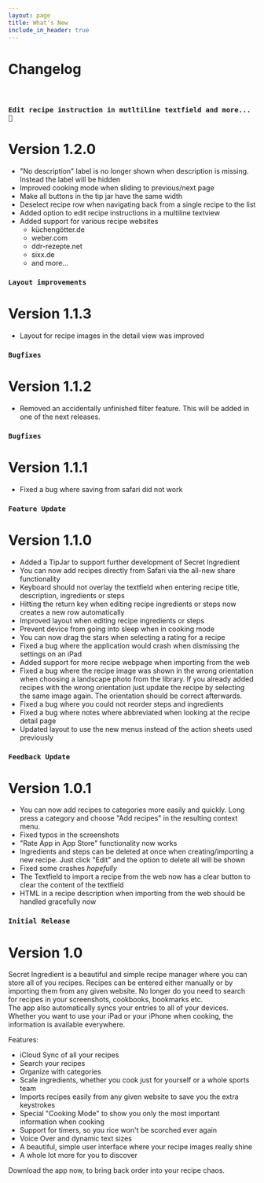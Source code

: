 ```yaml
---
layout: page
title: What's New
include_in_header: true
---
```


# Changelog
<br>

### `Edit recipe instruction in mutltiline textfield and more... 🎉`
# **Version 1.2.0**
* "No description" label is no longer shown when description is missing. Instead the label will be hidden
* Improved cooking mode when sliding to previous/next page
* Make all buttons in the tip jar have the same width
* Deselect recipe row when navigating back from a single recipe to the list
* Added option to edit recipe instructions in a multiline textview
* Added support for various recipe websites
    * küchengötter.de
    * weber.com
    * ddr-rezepte.net
    * sixx.de
    * and more...
    
### `Layout improvements`
# **Version 1.1.3**
* Layout for recipe images in the detail view was improved 

### `Bugfixes`
# **Version 1.1.2**
* Removed an accidentally unfinished filter feature. This will be added in one of the next releases.

### `Bugfixes`
# **Version 1.1.1**
* Fixed a bug where saving from safari did not work

### `Feature Update`
# **Version 1.1.0**
* Added a TipJar to support further development of Secret Ingredient
* You can now add recipes directly from Safari via the all-new share functionality
* Keyboard should not overlay the textfield when entering recipe title, description, ingredients or steps
* Hitting the return key when editing recipe ingredients or steps now creates a new row automatically
* Improved layout when editing recipe ingredients or steps
* Prevent device from going into sleep when in cooking mode
* You can now drag the stars when selecting a rating for a recipe
* Fixed a bug where the application would crash when dismissing the settings on an iPad 
* Added support for more recipe webpage when importing from the web
* Fixed a bug where the recipe image was shown in the wrong orientation when choosing a landscape photo from the library. If you already added recipes with the wrong orientation just update the recipe by selecting the same image again. The orientation should be correct afterwards.
* Fixed a bug where you could not reorder steps and ingredients
* Fixed a bug where notes where abbreviated when looking at the recipe detail page
* Updated layout to use the new menus instead of the action sheets used previously

### `Feedback Update`
# **Version 1.0.1**
* You can now add recipes to categories more easily and quickly. Long press a category and choose "Add recipes" in the resulting context menu.
* Fixed typos in the screenshots
* "Rate App in App Store" functionality now works
* Ingredients and steps can be deleted at once when creating/importing a new recipe. Just click "Edit" and the option to delete all will be shown
* Fixed some crashes *hopefully*
* The Textfield to import a recipe from the web now has a clear button to clear the content of the textfield
* HTML in a recipe description when importing from the web should be handled gracefully now


### `Initial Release`
# **Version 1.0**
Secret Ingredient is a beautiful and simple recipe manager where you can store all of you recipes.
Recipes can be entered either manually or by importing them from any given website.
No longer do you need to search for recipes in your screenshots, cookbooks, bookmarks etc.   
The app also automatically syncs your entries to all of your devices. Whether you want to use your iPad or your iPhone when cooking, the information is available everywhere. 

Features:
* iCloud Sync of all your recipes
* Search your recipes
* Organize with categories
* Scale ingredients, whether you cook just for yourself or a whole sports team
* Imports recipes easily from any given website to save you the extra keystrokes
* Special "Cooking Mode" to show you only the most important information when cooking
* Support for timers, so you rice won't be scorched ever again
* Voice Over and dynamic text sizes
* A beautiful, simple user interface where your recipe images really shine
* A whole lot more for you to discover

Download the app now, to bring back order into your recipe chaos.

<br>
